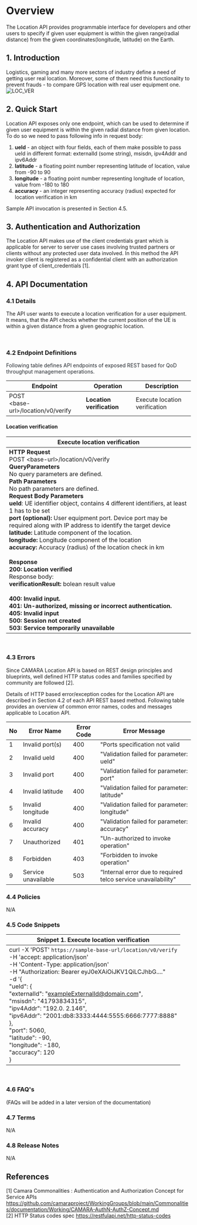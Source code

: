 # Overview
The Location API provides programmable interface for developers and other users to specify 
if given user equipment is within the given range(radial distance) from the given coordinates(longitude, latitude) on the Earth.
## 1\. Introduction
Logistics, gaming and many more sectors of industry define a need of getting user real location. Moreover, some of them 
need this functionality to prevent frauds - to compare GPS location with real user equipment one.
<img src="./resources/Location_overview.png" alt="LOC_VER" title="Location verification">

## 2\. Quick Start
Location API exposes only one endpoint, which can be used to determine if given user equipment is within the given radial distance from
given location. To do so we need to pass following info in request body: 
1. **ueId** - an object with four fields, each of them make possible to pass ueId in different format: externalId (some string), msisdn, ipv4Addr and ipv6Addr 
2. **latitude** - a floating point number representing latitude of location, value from -90 to 90
3. **longitude** - a floating point number representing longitude of location, value from -180 to 180
4. **accuracy** - an integer representing accuracy (radius) expected for location verification in km

Sample API invocation is presented in Section 4.5.



## 3\. Authentication and Authorization

The Location API makes use of the client credentials grant which is applicable for server to server use cases involving trusted partners
or clients without any protected user data involved.
In this method the API invoker client is registered as a confidential client with an authorization grant type of client_credentials [1].


## 4\. API Documentation

### 4.1 Details
The API user wants to execute a location verification for a user equipment. It means, that the API checks whether the current position of the UE is within a given distance from a given geographic location.

<br />

### 4.2 Endpoint Definitions

<span class="colour" style="color:rgb(23, 43, 77)"><span class="colour" style="color:rgb(36, 41, 47)">Following table
defines API endpoints of exposed REST based for QoD throughput management operations. </span></span>

| **Endpoint**                             | **Operation**             | **Description**               |
|------------------------------------------|---------------------------|-------------------------------|
| POST<br>  \<base-url>/location/v0/verify | **Location verification** | Execute location verification |

#### **Location verification**

| **Execute location verification**                                                                                                                                                                                                                                                                                                                                                                                                                                                                                                                                                                                                                                                                                                                                                                                                                                                                                                                                                  |
|------------------------------------------------------------------------------------------------------------------------------------------------------------------------------------------------------------------------------------------------------------------------------------------------------------------------------------------------------------------------------------------------------------------------------------------------------------------------------------------------------------------------------------------------------------------------------------------------------------------------------------------------------------------------------------------------------------------------------------------------------------------------------------------------------------------------------------------------------------------------------------------------------------------------------------------------------------------------------------|
| **HTTP Request**<br> POST \<base-url>/location/v0/verify<br>**QueryParameters**<br> No query parameters are defined.<br>**Path Parameters**<br> No path parameters are defined.<br>**Request Body Parameters**<br> **ueId**: UE identifier object, contains 4 different identifiers, at least 1 has to be set<br> **port (optional):** User equipment port. Device port may be required along with IP address to identify the target device <br> **latitude:** Latitude component of the location.<br> **longitude:** Longitude component of the location<br> **accuracy:** Accuracy (radius) of the location check in km <br><br>**Response**<br> **200: Location verified**<br>  Response body:<br>   **verificationResult:** bolean result value <br><br> **400:** **Invalid input.**<br> **401:** **Un-authorized, missing or incorrect authentication.**<br> **405:** **Invalid input**<br> **500:** **Session not created**<br> **503:** **Service temporarily unavailable** |
<br>

### 4.3 Errors

Since CAMARA Location API is based on REST design principles and blueprints, well defined HTTP status
codes and families specified by community are followed [2].

Details of HTTP based error/exception codes for the Location API are described in Section 4.2 of each API REST based method.
Following table provides an overview of common error names, codes and messages applicable to Location API.

| No  | Error Name          | Error Code | Error Message                                                 |
|-----|---------------------|------------|---------------------------------------------------------------|
| 1   | Invalid port(s)     | 400        | "Ports specification not valid                                |
| 2   | Invalid ueId        | 400        | "Validation failed for parameter: ueId"                       |
| 3   | Invalid port        | 400        | "Validation failed for parameter: port"                       |
| 4   | Invalid latitude    | 400        | "Validation failed for parameter: latitude"                   |
| 5   | Invalid longitude   | 400        | "Validation failed for parameter: longitude"                  |
| 6   | Invalid accuracy    | 400        | "Validation failed for parameter: accuracy"                   |
| 7   | Unauthorized        | 401        | "Un-authorized to invoke operation"                           |
| 8   | Forbidden           | 403        | "Forbidden to invoke operation"                               |
| 9   | Service unavailable | 503        | “Internal error due to required telco service unavailability" |

### 4.4 Policies

N/A

### 4.5 Code Snippets

| Snippet 1. Execute location verification                                                                                                                                                                                                                                                                                                                                                                                                                                                                                 |
|--------------------------------------------------------------------------------------------------------------------------------------------------------------------------------------------------------------------------------------------------------------------------------------------------------------------------------------------------------------------------------------------------------------------------------------------------------------------------------------------------------------------------|
| curl -X 'POST' `https://sample-base-url/location/v0/verify`   <br>    -H 'accept: application/json' <br>    -H 'Content-Type: application/json'<br>    -H "Authorization: Bearer eyJ0eXAiOiJKV1QiLCJhbG...."<br>    -d '{<br>     "ueId": {<br>"externalId": "exampleExternalId@domain.com",<br>"msisdn": "41793834315",<br>"ipv4Addr": "192.0. 2.146",<br>"ipv6Addr": "2001:db8:3333:4444:5555:6666:7777:8888"<br>},<br> "port": 5060, <br> "latitude": -90,<br>     "longitude": -180,<br>     "accuracy": 120<br>   } |

<br>

### 4.6 FAQ's

(FAQs will be added in a later version of the documentation)

### 4.7 Terms

N/A

### 4.8 Release Notes

N/A

## References

[1] Camara Commonalities : Authentication and Authorization Concept for Service
APIs https://github.com/camaraproject/WorkingGroups/blob/main/Commonalities/documentation/Working/CAMARA-AuthN-AuthZ-Concept.md <br>
[2] HTTP Status codes spec https://restfulapi.net/http-status-codes
